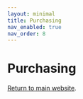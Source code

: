 ```yaml
---
layout: minimal
title: Purchasing
nav_enabled: true
nav_order: 8
---
```


# Purchasing
[Return to main website]({{site.baseurl}}/).

